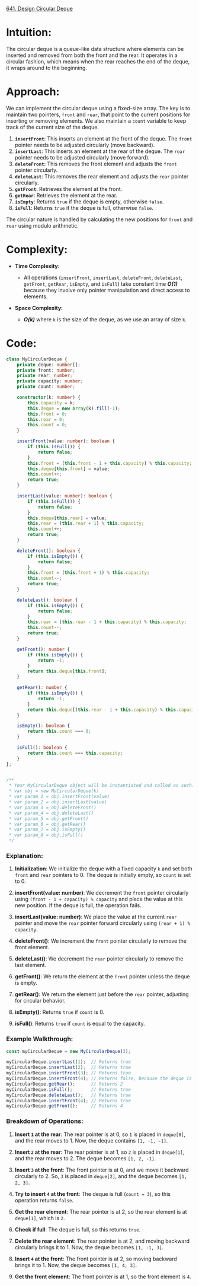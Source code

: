 [641. Design Circular Deque](https://leetcode.com/problems/design-circular-deque/)

# Intuition:

The circular deque is a queue-like data structure where elements can be inserted and removed from both the front and the rear. It operates in a circular fashion, which means when the rear reaches the end of the deque, it wraps around to the beginning.

# Approach:

We can implement the circular deque using a fixed-size array. The key is to maintain two pointers, `front` and `rear`, that point to the current positions for inserting or removing elements. We also maintain a `count` variable to keep track of the current size of the deque.

1. **`insertFront`**: This inserts an element at the front of the deque. The `front` pointer needs to be adjusted circularly (move backward).
2. **`insertLast`**: This inserts an element at the rear of the deque. The `rear` pointer needs to be adjusted circularly (move forward).
3. **`deleteFront`**: This removes the front element and adjusts the `front` pointer circularly.
4. **`deleteLast`**: This removes the rear element and adjusts the `rear` pointer circularly.
5. **`getFront`**: Retrieves the element at the front.
6. **`getRear`**: Retrieves the element at the rear.
7. **`isEmpty`**: Returns `true` if the deque is empty, otherwise `false`.
8. **`isFull`**: Returns `true` if the deque is full, otherwise `false`.

The circular nature is handled by calculating the new positions for `front` and `rear` using modulo arithmetic. 

# Complexity:
- **Time Complexity:**
  - All operations (`insertFront`, `insertLast`, `deleteFront`, `deleteLast`, `getFront`, `getRear`, `isEmpty`, and `isFull`) take constant time ***O(1)*** because they involve only pointer manipulation and direct access to elements.
  
- **Space Complexity:** 
  - ***O(k)*** where `k` is the size of the deque, as we use an array of size `k`.

# Code:

```typescript
class MyCircularDeque {
    private deque: number[];
    private front: number;
    private rear: number;
    private capacity: number;
    private count: number;

    constructor(k: number) {
        this.capacity = k;
        this.deque = new Array(k).fill(-1);
        this.front = 0;
        this.rear = 0;
        this.count = 0;
    }

    insertFront(value: number): boolean {
        if (this.isFull()) {
            return false;
        }
        this.front = (this.front - 1 + this.capacity) % this.capacity;
        this.deque[this.front] = value;
        this.count++;
        return true;
    }

    insertLast(value: number): boolean {
        if (this.isFull()) {
            return false;
        }
        this.deque[this.rear] = value;
        this.rear = (this.rear + 1) % this.capacity;
        this.count++;
        return true;
    }

    deleteFront(): boolean {
        if (this.isEmpty()) {
            return false;
        }
        this.front = (this.front + 1) % this.capacity;
        this.count--;
        return true;
    }

    deleteLast(): boolean {
        if (this.isEmpty()) {
            return false;
        }
        this.rear = (this.rear - 1 + this.capacity) % this.capacity;
        this.count--;
        return true;
    }

    getFront(): number {
        if (this.isEmpty()) {
            return -1;
        }
        return this.deque[this.front];
    }

    getRear(): number {
        if (this.isEmpty()) {
            return -1;
        }
        return this.deque[(this.rear - 1 + this.capacity) % this.capacity];
    }

    isEmpty(): boolean {
        return this.count === 0;
    }

    isFull(): boolean {
        return this.count === this.capacity;
    }
};


/**
 * Your MyCircularDeque object will be instantiated and called as such:
 * var obj = new MyCircularDeque(k)
 * var param_1 = obj.insertFront(value)
 * var param_2 = obj.insertLast(value)
 * var param_3 = obj.deleteFront()
 * var param_4 = obj.deleteLast()
 * var param_5 = obj.getFront()
 * var param_6 = obj.getRear()
 * var param_7 = obj.isEmpty()
 * var param_8 = obj.isFull()
 */
```

### Explanation:

1. **Initialization**: We initialize the deque with a fixed capacity `k` and set both `front` and `rear` pointers to 0. The deque is initially empty, so `count` is set to 0.

2. **insertFront(value: number)**: We decrement the `front` pointer circularly using `(front - 1 + capacity) % capacity` and place the value at this new position. If the deque is full, the operation fails.

3. **insertLast(value: number)**: We place the value at the current `rear` pointer and move the `rear` pointer forward circularly using `(rear + 1) % capacity`.

4. **deleteFront()**: We increment the `front` pointer circularly to remove the front element.

5. **deleteLast()**: We decrement the `rear` pointer circularly to remove the last element.

6. **getFront()**: We return the element at the `front` pointer unless the deque is empty.

7. **getRear()**: We return the element just before the `rear` pointer, adjusting for circular behavior.

8. **isEmpty()**: Returns `true` if `count` is 0.

9. **isFull()**: Returns `true` if `count` is equal to the capacity.

### Example Walkthrough:

```typescript
const myCircularDeque = new MyCircularDeque(3);

myCircularDeque.insertLast(1);  // Returns true
myCircularDeque.insertLast(2);  // Returns true
myCircularDeque.insertFront(3); // Returns true
myCircularDeque.insertFront(4); // Returns false, because the deque is full
myCircularDeque.getRear();      // Returns 2
myCircularDeque.isFull();       // Returns true
myCircularDeque.deleteLast();   // Returns true
myCircularDeque.insertFront(4); // Returns true
myCircularDeque.getFront();     // Returns 4
```

### Breakdown of Operations:

1. **Insert `1` at the rear**: The rear pointer is at 0, so `1` is placed in `deque[0]`, and the rear moves to 1. Now, the deque contains `[1, -1, -1]`.
   
2. **Insert `2` at the rear**: The rear pointer is at 1, so `2` is placed in `deque[1]`, and the rear moves to 2. The deque becomes `[1, 2, -1]`.
   
3. **Insert `3` at the front**: The front pointer is at 0, and we move it backward circularly to 2. So, `3` is placed in `deque[2]`, and the deque becomes `[1, 2, 3]`.
   
4. **Try to insert `4` at the front**: The deque is full (`count = 3`), so this operation returns `false`.
   
5. **Get the rear element**: The rear pointer is at 2, so the rear element is at `deque[1]`, which is `2`.

6. **Check if full**: The deque is full, so this returns `true`.

7. **Delete the rear element**: The rear pointer is at 2, and moving backward circularly brings it to 1. Now, the deque becomes `[1, -1, 3]`.

8. **Insert `4` at the front**: The front pointer is at 2, so moving backward brings it to 1. Now, the deque becomes `[1, 4, 3]`.

9. **Get the front element**: The front pointer is at 1, so the front element is `4`.